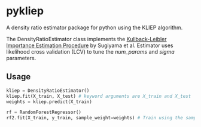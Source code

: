 # pykliep
A density ratio estimator package for python using the KLIEP algorithm.

The DensityRatioEstimator class implements the [Kullback-Leibler Importance Estimation Procedure](http://proceedings.mlr.press/v38/sasaki15.pdf) by Sugiyama et al. Estimator uses likelihood cross validation (LCV) to tune the *num_params* and *sigma* parameters.

## Usage

```python
kliep = DensityRatioEstimator()
kliep.fit(X_train, X_test) # keyword arguments are X_train and X_test
weights = kliep.predict(X_train)

rf = RandomForestRegressor()
rf2.fit(X_train, y_train, sample_weight=weights) # Train using the sample weights!

```